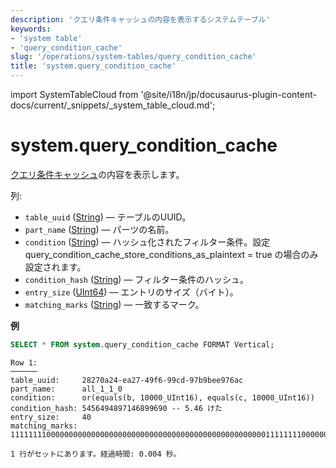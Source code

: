 ```yaml
---
description: 'クエリ条件キャッシュの内容を表示するシステムテーブル'
keywords:
- 'system table'
- 'query_condition_cache'
slug: '/operations/system-tables/query_condition_cache'
title: 'system.query_condition_cache'
---
```


import SystemTableCloud from '@site/i18n/jp/docusaurus-plugin-content-docs/current/_snippets/_system_table_cloud.md';


# system.query_condition_cache

<SystemTableCloud/>

[クエリ条件キャッシュ](../query-condition-cache.md)の内容を表示します。

列:

- `table_uuid` ([String](../../sql-reference/data-types/string.md)) — テーブルのUUID。
- `part_name` ([String](../../sql-reference/data-types/string.md)) — パーツの名前。
- `condition` ([String](/sql-reference/data-types/string.md)) — ハッシュ化されたフィルター条件。設定 query_condition_cache_store_conditions_as_plaintext = true の場合のみ設定されます。
- `condition_hash` ([String](/sql-reference/data-types/string.md)) — フィルター条件のハッシュ。
- `entry_size` ([UInt64](../../sql-reference/data-types/int-uint.md)) — エントリのサイズ（バイト）。
- `matching_marks` ([String](../../sql-reference/data-types/string.md)) — 一致するマーク。

**例**

``` sql
SELECT * FROM system.query_condition_cache FORMAT Vertical;
```

``` text
Row 1:
──────
table_uuid:     28270a24-ea27-49f6-99cd-97b9bee976ac
part_name:      all_1_1_0
condition:      or(equals(b, 10000_UInt16), equals(c, 10000_UInt16))
condition_hash: 5456494897146899690 -- 5.46 けた
entry_size:     40
matching_marks: 111111110000000000000000000000000000000000000000000000000111111110000000000000000

1 行がセットにあります。経過時間: 0.004 秒。
```
